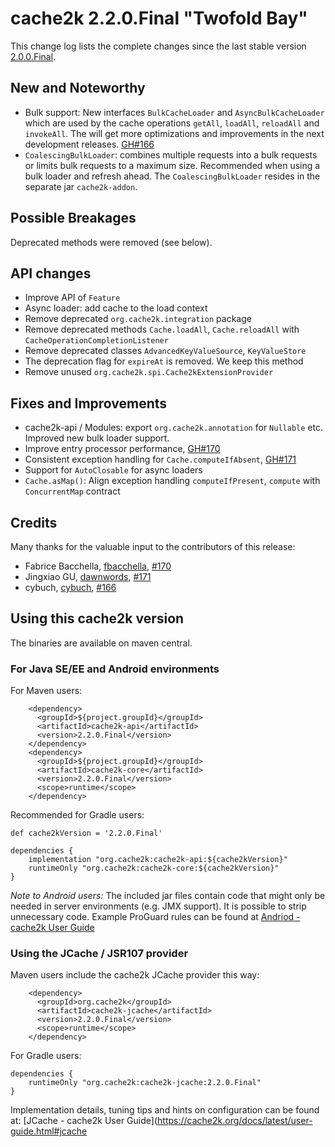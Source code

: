 # cache2k 2.2.0.Final "Twofold Bay"

This change log lists the complete changes since the last stable version [2.0.0.Final](/2/0.0.Final.html).

## New and Noteworthy

- Bulk support: New interfaces `BulkCacheLoader` and `AsyncBulkCacheLoader` which are used by the cache operations `getAll`, `loadAll`, `reloadAll` and `invokeAll`. The will get more optimizations and improvements in the next development releases. [GH#166](https://github.com/cache2k/cache2k/issues/116)
- `CoalescingBulkLoader`: combines multiple requests into a bulk requests or limits
  bulk requests to a maximum size. Recommended when using a bulk loader and refresh ahead.
  The `CoalescingBulkLoader` resides in the separate jar `cache2k-addon`.

## Possible Breakages

Deprecated methods were removed (see below).

## API changes

- Improve API of `Feature`
- Async loader: add cache to the load context
- Remove deprecated `org.cache2k.integration` package
- Remove deprecated methods `Cache.loadAll`, `Cache.reloadAll` with `CacheOperationCompletionListener`
- Remove deprecated classes `AdvancedKeyValueSource`, `KeyValueStore`
- The deprecation flag for `expireAt` is removed. We keep this method
- Remove unused `org.cache2k.spi.Cache2kExtensionProvider`

## Fixes and Improvements

- cache2k-api / Modules: export `org.cache2k.annotation` for `Nullable` etc.
Improved new bulk loader support.
- Improve entry processor performance, [GH#170](https://github.com/cache2k/cache2k/issues/170) 
- Consistent exception handling for `Cache.computeIfAbsent`, [GH#171](https://github.com/cache2k/cache2k/issues/171)
- Support for `AutoClosable` for async loaders
- `Cache.asMap()`: Align exception handling  `computeIfPresent`, `compute` with `ConcurrentMap` contract

## Credits

Many thanks for the valuable input to the contributors of this release:

- Fabrice Bacchella, [fbacchella](https://github.com/fbacchella), [#170](https://github.com/cache2k/cache2k/issues/170)
- Jingxiao GU, [dawnwords](https://github.com/dawnwords), [#171](https://github.com/cache2k/cache2k/issues/171)
- cybuch, [cybuch](https://github.com/cybuch), [#166](https://github.com/cache2k/cache2k/issues/116)

## Using this cache2k version

The binaries are available on maven central.

### For Java SE/EE and Android environments

For Maven users:

````
    <dependency>
      <groupId>${project.groupId}</groupId>
      <artifactId>cache2k-api</artifactId>
      <version>2.2.0.Final</version>
    </dependency>
    <dependency>
      <groupId>${project.groupId}</groupId>
      <artifactId>cache2k-core</artifactId>
      <version>2.2.0.Final</version>
      <scope>runtime</scope>
    </dependency>
````

Recommended for Gradle users:

````
def cache2kVersion = '2.2.0.Final'

dependencies {
    implementation "org.cache2k:cache2k-api:${cache2kVersion}"
    runtimeOnly "org.cache2k:cache2k-core:${cache2kVersion}"
}
````

_Note to Android users:_ The included jar files contain code that might only be needed in server environments (e.g. JMX support).
It is possible to strip unnecessary code. Example ProGuard rules can be found at [Andriod - cache2k User Guide](https://cache2k.org/docs/latest/user-guide.html#android)

### Using the JCache / JSR107 provider

Maven users include the cache2k JCache provider this way:

````
    <dependency>
      <groupId>org.cache2k</groupId>
      <artifactId>cache2k-jcache</artifactId>
      <version>2.2.0.Final</version>
      <scope>runtime</scope>
    </dependency>
````

For Gradle users:

````
dependencies {
    runtimeOnly "org.cache2k:cache2k-jcache:2.2.0.Final"
}
````

Implementation details, tuning tips and hints on configuration can be found at: [JCache - cache2k User Guide](https://cache2k.org/docs/latest/user-guide.html#jcache
